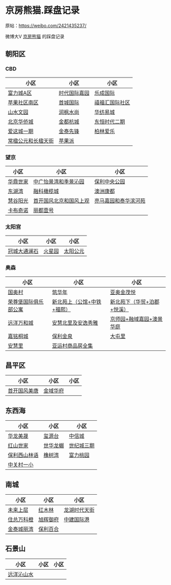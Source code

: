 # 京房熊猫.踩盘记录
原帖：https://weibo.com/2421435237/

微博大V [京房熊猫](https://weibo.com/u/2421435237) 的踩盘记录

## 朝阳区
### CBD
小区 | 小区 | 小区
--- | --- | ---
[富力城A区](cbd/fulicheng.a.md) | [时代国际嘉园](cbd/shidai.md) | [乐成国际](cbd/yuecheng.md) 
[苹果社区南区](cbd/pingguo.md) | [首城国际](cbd/shoucheng.md) | [禧福汇国际社区](cbd/xifuhui.md) 
[山水文园](cbd/shanhuiwenyuan.md) | [润枫水尚](cbd/runfeng.md) |  [华纺易城](cbd/huafang.md)
[北京华侨城](cbd/huaqiaocheng.md) | [金都杭城](cbd/jinduhangcheng.md) | [东恒时代二期](cbd/dongheng.2.md)
[爱这城一期](cbd/aizhecheng.md) | [金泰先锋](cbd/jintaixianfeng.md) | [柏林爱乐](cbd/bolinaiyue.md)
[常楹公元和长楹天街](cbd/changying.md) | [苹果派](cbd/pingguopai.md) | 

### 望京
小区 | 小区 | 小区
--- | --- | ---
[华鼎世家](wangjing/huading.md) | [中广怡景湾和季景沁园](wangjing/jijing.md) | [保利中央公园](wangjing/baoli.md)
[东湖湾](wangjing/donghuwan.md) | [融科橄榄城](wangjing/ganlancheng.md) | [澳洲康都](wangjing/.md)
[慧谷阳光](wangjing/huigu.md) | [首开国风北京和国风上观](wangjing/guofeng.md) | [亮马嘉园和泰华滨河苑](wangjing/liangmajiayuan.md)
[卡布奇诺](wangjing/cabuqinuo.md) | [丽都壹号](wangjing/liduyihao.md)

### 太阳宫
小区 | 小区 | 小区
--- | --- | ---
[冠城大通澜石](taiyanggong/.md) | [火星园](taiyanggong/.md) | [太阳公元](taiyanggong/.md)

### 奥森
小区 | 小区 | 小区
--- | --- | ---
[国奥村](aosenbeiyuan/guoaocun.md) | [筑华年](aosenbeiyuan/zhuhuanian.md) | [亚奥金茂悦](aosenbeiyuan/jinmaoyue.md)
 [荣尊堡国际俱乐部公寓](aosenbeiyuan/rongzunbao.md) | [新北苑上（公馆+中铁+福熙）](aosenbeiyuan/xinbeiyuan.1.md) |  [新北苑下（华贸+泊郡+悦溪）](aosenbeiyuan/xinbeiyuan.2.md)
 [远洋万和城](aosenbeiyuan/wanhecheng.md) | [安慧北里及安逸秀雅](aosenbeiyuan/anhuibeili.md) | [京师园+融域嘉园+澳景华庭](aosenbeiyuan/lincuilu.md)
 [嘉铭桐城](aosenbeiyuan/jiaming.md) | [保利金泉](aosenbeiyuan/.md) | [大屯里](aosenbeiyuan/baolijinquan.md)
 [安慧里](aosenbeiyuan/anhuili.md) | [亚运村商品房全集](aosenbeiyuan/yayuncun.md)


## 昌平区
小区 | 小区 | 小区
--- | --- | ---
[首开国风美唐](changping/guofengmeitang.md) | [金域华府](changping/jinyuhuafu.md) | 

## 东西海
小区 | 小区 | 小区
--- | --- | ---
[华龙美晟](dongxihai/hualongmeisheng.md) | [玺源台](dongxihai/xiyuantai.md) | [中信城](dongxihai/zhongxincheng.md)
[红山世家](dongxihai/hongshanshijia.md) | [世华龙樾](dongxihai/shihualongyue.md) | [世纪城三期](dongxihai/shijicheng.md)
[保利西山林语](dongxihai/xishanlinyu.md) | [橡树湾](dongxihai/xiangshuwan.md) | [富力桃园](dongxihai/fulitaoyuan.md)
[中关村一小](haidian/yixiao.md) |

## 南城
小区 | 小区 | 小区
--- | --- | ---
[未来上层](nancheng/.md) | [红木林](nancheng/.md) | [龙湖时代天街](nancheng/.md)
[住总万科橙](nancheng/.md) | [旭辉御府](nancheng/.md) | [中建国际港](nancheng/.md)
[金泰城丽湾](nancheng/.md) | [保利百合](nancheng/.md) |

## 石景山
小区 | 小区 | 小区
--- | --- | ---
[远洋沁山水](shijingshan/.md) |
